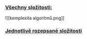 ### <u>Všechny složitosti:</u>

![[komplexita algoritmů.png]]
 
### <u>Jednotlivě rozepsané složitosti</u>
